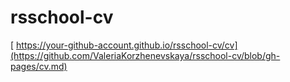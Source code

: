 # rsschool-cv
[ https://your-github-account.github.io/rsschool-cv/cv](https://github.com/ValeriaKorzhenevskaya/rsschool-cv/blob/gh-pages/cv.md)

